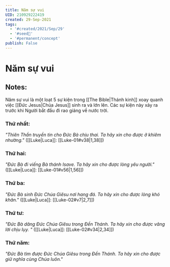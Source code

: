 ```yaml
---
title: Năm sự vui
UID: 210929222419
created: 29-Sep-2021
tags:
  - '#created/2021/Sep/29'
  - '#seed🥜'
  - '#permanent/concept'
publish: False
---
```

# Năm sự vui

## Notes:
Năm sự vui là một loạt 5 sự kiện trong [[The Bible|Thánh kinh]] xoay quanh việc [[Đức Jesus|Chúa Jesus]] sinh ra và lớn lên. Các sự kiện này xảy ra trước khi Người bắt đầu đi rao giảng về nước trời.

### Thứ nhất:
*"Thiên Thần truyền tin cho Đức Bà chịu thai. Ta hãy xin cho được ở khiêm nhường."*
([[Luke|Luca]]: [[Luke-01#v38|1,38]])

### Thứ hai: 
*"Đức Bà đi viếng Bà thánh Isave. Ta hãy xin cho được lòng yêu người."*
  ([[Luke|Luca]]: [[Luke-01#v56|1,56]])

### Thứ ba: 
*"Đức Bà sinh Đức Chúa Giêsu nơi hang đá. Ta hãy xin cho được lòng khó khăn."*
([[Luke|Luca]]: [[Luke-02#v7|2,7]])
  
### Thứ tư: 
*"Đức Bà dâng Đức Chúa Giêsu trong Đền Thánh. Ta hãy xin cho được vâng lời chịu lụy. "*
([[Luke|Luca]]: [[Luke-02#v34|2,34]])

### Thứ năm: 
*"Đức Bà tìm được Đức Chúa Giêsu trong Đền Thánh. Ta hãy xin cho được giữ nghĩa cùng Chúa luôn."*

